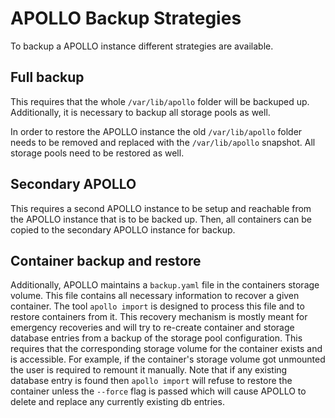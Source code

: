 # APOLLO Backup Strategies

To backup a APOLLO instance different strategies are available.

## Full backup
This requires that the whole `/var/lib/apollo` folder will be backuped up.
Additionally, it is necessary to backup all storage pools as well.

In order to restore the APOLLO instance the old `/var/lib/apollo` folder needs to be
removed and replaced with the `/var/lib/apollo` snapshot. All storage pools
need to be restored as well.

## Secondary APOLLO
This requires a second APOLLO instance to be setup and reachable from the APOLLO
instance that is to be backed up. Then, all containers can be copied to the
secondary APOLLO instance for backup.

## Container backup and restore
Additionally, APOLLO maintains a `backup.yaml` file in the containers storage
volume. This file contains all necessary information to recover a given
container. The tool `apollo import` is designed to process this file and to
restore containers from it.
This recovery mechanism is mostly meant for emergency recoveries and will try
to re-create container and storage database entries from a backup of the
storage pool configuration. This requires that the corresponding storage volume
for the container exists and is accessible. For example, if the container's
storage volume got unmounted the user is required to remount it manually.
Note that if any existing database entry is found then `apollo import` will refuse
to restore the container unless the `--force` flag is passed which will cause
APOLLO to delete and replace any currently existing db entries.
